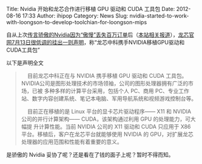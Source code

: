 Title: Nvidia 开始和龙芯合作进行移植 GPU 驱动和 CUDA 工具包
Date: 2012-08-16 17:33
Author: ihipop
Category: News
Slug: nvidia-started-to-work-with-loongson-to-develop-toolchian-for-loongson-mips

自从上次[传言骄傲的Nvidia因为“傲慢”丢失百万订单](http://www.brightsideofnews.com/news/2012/6/21/china-nvidia-loses-face-and-a-10-million-pc-order-over-linux-drivers-and-nres.aspx)后（[本站相关报道](http://linuxtoy.org/archives/briefing-microsoft-canonical-nvidia.html)），[龙芯官网7月13日很低调的挂出一则声明](http://www.loongson.cn/news_info.php?id=168)，称“龙芯中科携手NVIDIA移植GPU驱动和CUDA工具包”

以下是声明全文

>     目前龙芯中科正在与 NVIDIA 携手移植 GPU 驱动和 CUDA
> 工具包。NVIDIA公司是图形处理技术的市场领袖，公司的图形处理器拥有广泛的市场，已被
> 多种多样的计算平台采用，包括个人 PC、商用
> PC、专业工作站、数字内容创建系统、笔记本电脑、军用导航系统和视频游戏控制台等。
>
>     目前正在移植的是 Linux 平台的显卡芯片驱动程序—— X11 和 NVIDIA
> 公司的并行计算架构—— CUDA，该架构通过利用 GPU 的处理能力，可大幅提
> 升计算性能。当前 NVIDIA 公司的 X11 驱动和 CUDA 只应用于 X86
> 平台。移植后，客户在龙芯平台就能够使用 NVIDIA 的
> GPU，对扩展龙芯处理器的应用范围和性能有着重要的意义。

是骄傲的 Nvidia 妥协了呢？还是看在了钱的面子上呢？暂时不得而知。

